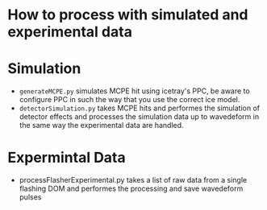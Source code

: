 # How to process with simulated and experimental data

# Simulation
- `generateMCPE.py` simulates MCPE hit using icetray's PPC, be aware to configure PPC in such the way that you use the correct ice model.
- `detectorSimulation.py` takes MCPE hits and performes the simulation of detector effects and processes the simulation data up to wavedeform 
in the same way the experimental data are handled.

# Expermintal Data
- processFlasherExperimental.py takes a list of raw data from a single flashing DOM and performes the processing and save wavedeform pulses
